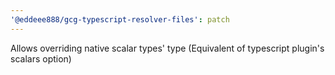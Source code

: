 ```yaml
---
'@eddeee888/gcg-typescript-resolver-files': patch
---
```


Allows overriding native scalar types' type (Equivalent of typescript plugin's scalars option)

